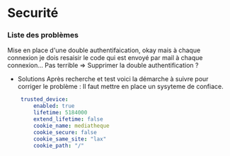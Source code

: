 # Securité

### Liste des problèmes

Mise en place d'une double authentifaication, okay mais à chaque connexion je dois resaisir le code qui est envoyé par mail à chaque connexion...
Pas terrible => Supprimer la double authentification ?

- Solutions
Après recherche et test voici la démarche à suivre pour corriger le problème :
Il faut mettre en place un sysyteme de confiace.

<div style="margin-left:30px">

```yaml
trusted_device:
    enabled: true
    lifetime: 5184000
    extend_lifetime: false
    cookie_name: mediatheque
    cookie_secure: false
    cookie_same_site: "lax"
    cookie_path: "/"
```
</div>

